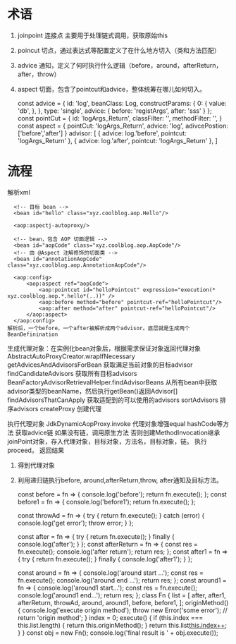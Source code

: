 # 术语
1. joinpoint 连接点 主要用于处理链式调用，获取原始this
2. poincut 切点，通过表达式等配置定义了在什么地方切入（类和方法匹配）
3. advice 通知，定义了何时执行什么逻辑（before，around，afterReturn，after，throw）
4. aspect 切面，包含了pointcut和advice，整体统筹在哪儿如何切入。

    const advice =  {
      id: 'log',
      beanClass: Log,
      constructParams: {
        0: {
          value: 'db',
        },
      },
      type: 'single',
      advice: {
        before: 'registArgs',
        after: 'sss'
      }
    };
    const pointCut = {
      id: 'logArgs_Return',
      classFilter: '',
      methodFilter: '',
    }
    const aspect = {
      pointCut: 'logArgs_Return',
      advice: 'log',
      adivcePostion: ['before','after']
    }
    advisor: [
      {
        advice: log.'before',
        pointcut: 'logArgs_Return'
      },
      {
        advice: log.'after',
        pointcut: 'logArgs_Return'
      },
    ]
# 流程
  解析xml

      <!-- 目标 bean -->
      <bean id="hello" class="xyz.coolblog.aop.Hello"/>

      <aop:aspectj-autoproxy/>
          
      <!-- bean，包含 AOP 切面逻辑 -->
      <bean id="aopCode" class="xyz.coolblog.aop.AopCode"/>
      <!-- 由 @Aspect 注解修饰的切面类 -->
      <bean id="annotationAopCode" class="xyz.coolblog.aop.AnnotationAopCode"/>

      <aop:config>
          <aop:aspect ref="aopCode">
              <aop:pointcut id="helloPointcut" expression="execution(* xyz.coolblog.aop.*.hello*(..))" />
              <aop:before method="before" pointcut-ref="helloPointcut"/>
              <aop:after method="after" pointcut-ref="helloPointcut"/>
          </aop:aspect>
      </aop:config>
    解析后，一个before，一个after被解析成两个advisor。底层就是生成两个BeanDefinination
    
  生成代理对象：在实例化bean对象后，根据需求保证对象返回代理对象
    AbstractAutoProxyCreator.wrapIfNecessary
      getAdvicesAndAdvisorsForBean 获取满足当前对象的目标advisor
        findCandidateAdvisors     获取所有目标advisors
          BeanFactoryAdvisorRetrievalHelper.findAdvisorBeans 从所有bean中获取advisor类型的beanName，然后执行getBean()返回Advisor[]
        findAdvisorsThatCanApply  获取适配到的可以使用的advisors
        sortAdvisors  排序advisors
      createProxy 创建代理

  执行代理对象
    JdkDynamicAopProxy.invoke
      代理对象增强equal hashCode等方法
      获取advice链
      如果没有链，调用原生方法
      否则创建MethodInvocation继承joinPoint对象，存入代理对象，目标对象，方法名，目标对象，链。
      执行proceed。
      返回结果


1. 得到代理对象
2. 利用递归链执行before, around,afterReturn,throw, after通知及目标方法。
      
    const before = fn => {
      console.log('before');
      return fn.execute();
    };
    const before1 = fn => {
      console.log('before1');
      return fn.execute();
    };

    const throwAd = fn => {
      try {
        return fn.execute();
      } catch (error) {
        console.log('get error');
        throw error;
      }
    };

    const after = fn => {
      try {
        return fn.execute();
      } finally {
        console.log('after');
      }
    };
    const afterReturn = fn => {
      const res = fn.execute();
      console.log('after return');
      return res;
    };
    const after1 = fn => {
      try {
        return fn.execute();
      } finally {
        console.log('after1');
      }
    };

    const around = fn => {
      console.log('around start ...');
      const res = fn.execute();
      console.log('around end ...');
      return res;
    };
    const around1 = fn => {
      console.log('around1 start...');
      const res = fn.execute();
      console.log('around1 end...');
      return res;
    };
    class Fn {
      list = [
        after,
        after1,
        afterReturn,
        throwAd,
        around,
        around1,
        before,
        before1,
      ];
      originMethod() {
        console.log('execute origin method');
        throw new Error('some error');
        // return 'origin method';
      }
      index = 0;
      execute() {
        if (this.index === this.list.length) {
          return this.originMethod();
        }
        return this.list[this.index++](this);
      }
    }
    const obj = new Fn();
    console.log('final result is ' + obj.execute());
